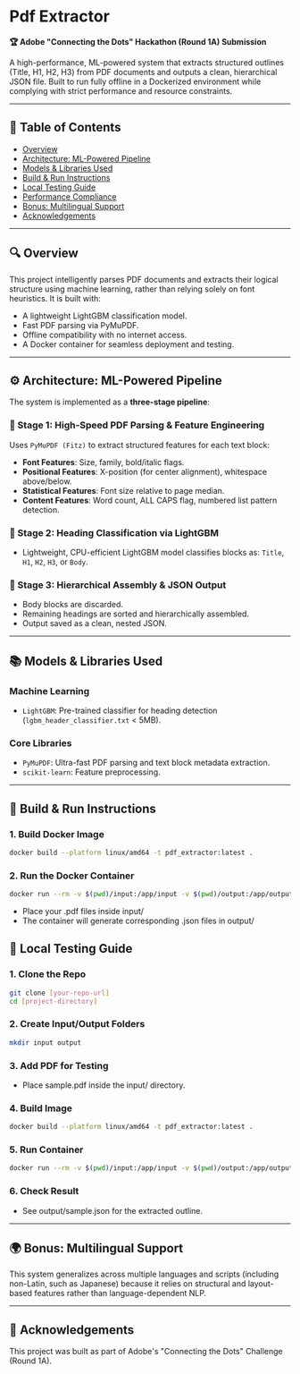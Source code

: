 # Pdf Extractor

**🏆 Adobe "Connecting the Dots" Hackathon (Round 1A) Submission**

A high-performance, ML-powered system that extracts structured outlines (Title, H1, H2, H3) from PDF documents and outputs a clean, hierarchical JSON file. Built to run fully offline in a Dockerized environment while complying with strict performance and resource constraints.

---

## 📌 Table of Contents
- [Overview](#overview)
- [Architecture: ML-Powered Pipeline](#architecture-ml-powered-pipeline)
- [Models & Libraries Used](#models--libraries-used)
- [Build & Run Instructions](#build--run-instructions)
- [Local Testing Guide](#local-testing-guide)
- [Performance Compliance](#performance-compliance)
- [Bonus: Multilingual Support](#bonus-multilingual-support)
- [Acknowledgements](#acknowledgements)

---

## 🔍 Overview

This project intelligently parses PDF documents and extracts their logical structure using machine learning, rather than relying solely on font heuristics. It is built with:

- A lightweight LightGBM classification model.
- Fast PDF parsing via PyMuPDF.
- Offline compatibility with no internet access.
- A Docker container for seamless deployment and testing.

---

## ⚙️ Architecture: ML-Powered Pipeline

The system is implemented as a **three-stage pipeline**:

### 🔹 Stage 1: High-Speed PDF Parsing & Feature Engineering
Uses `PyMuPDF (Fitz)` to extract structured features for each text block:
- **Font Features**: Size, family, bold/italic flags.
- **Positional Features**: X-position (for center alignment), whitespace above/below.
- **Statistical Features**: Font size relative to page median.
- **Content Features**: Word count, ALL CAPS flag, numbered list pattern detection.

### 🔹 Stage 2: Heading Classification via LightGBM
- Lightweight, CPU-efficient LightGBM model classifies blocks as:
  `Title`, `H1`, `H2`, `H3`, or `Body`.

### 🔹 Stage 3: Hierarchical Assembly & JSON Output
- Body blocks are discarded.
- Remaining headings are sorted and hierarchically assembled.
- Output saved as a clean, nested JSON.

---

## 📚 Models & Libraries Used

### Machine Learning
- `LightGBM`: Pre-trained classifier for heading detection (`lgbm_header_classifier.txt` < 5MB).

### Core Libraries
- `PyMuPDF`: Ultra-fast PDF parsing and text block metadata extraction.
- `scikit-learn`: Feature preprocessing.

---

## 🐳 Build & Run Instructions

### 1. Build Docker Image
```bash
docker build --platform linux/amd64 -t pdf_extractor:latest .
```
### 2. Run the Docker Container
```bash
docker run --rm -v $(pwd)/input:/app/input -v $(pwd)/output:/app/output --network none pdf_extractor:latest
```
- Place your .pdf files inside input/
- The container will generate corresponding .json files in output/

## 🧪 Local Testing Guide
### 1. Clone the Repo

```bash
git clone [your-repo-url]
cd [project-directory]
```
### 2. Create Input/Output Folders

```bash
mkdir input output
```
### 3. Add PDF for Testing
- Place sample.pdf inside the input/ directory.

### 4. Build Image
```bash
docker build --platform linux/amd64 -t pdf_extractor:latest .
```
### 5. Run Container

```bash
docker run --rm -v $(pwd)/input:/app/input -v $(pwd)/output:/app/output --network none pdf_extractor:latest
```
### 6. Check Result
- See output/sample.json for the extracted outline.

---

## 🌍 Bonus: Multilingual Support
This system generalizes across multiple languages and scripts (including non-Latin, such as Japanese) because it relies on structural and layout-based features rather than language-dependent NLP.

---

## 🙏 Acknowledgements
This project was built as part of Adobe's "Connecting the Dots" Challenge (Round 1A).
